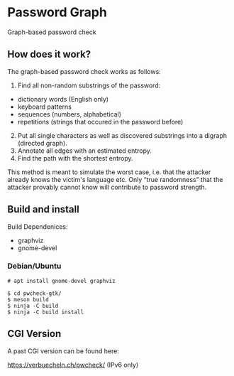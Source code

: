 # Password Graph

Graph-based password check

## How does it work?

The graph-based password check works as follows:
1. Find all non-random substrings of the password:
  - dictionary words (English only)
  - keyboard patterns
  - sequences (numbers, alphabetical)
  - repetitions (strings that occured in the password before)
2. Put all single characters as well as discovered substrings into a digraph (directed graph).
3. Annotate all edges with an estimated entropy.
3. Find the path with the shortest entropy.

This method is meant to simulate the worst case, i.e. that the attacker already knows the victim's language etc. Only “true randomness” that the attacker provably cannot know will contribute to password strength.

## Build and install

Build Dependenices:
- graphviz
- gnome-devel

### Debian/Ubuntu
~~~~
# apt install gnome-devel graphviz

$ cd pwcheck-gtk/
$ meson build
$ ninja -C build
$ ninja -C build install
~~~~

## CGI Version

A past CGI version can be found here:

https://verbuecheln.ch/pwcheck/ (IPv6 only)

